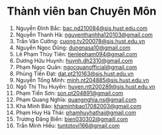 # Thành viên ban Chuyên Môn 
  1. Nguyễn Đình Bắc: bac.nd210084@sis.hust.edu.com	
  2. Nguyễn Thanh Hà: nguyenthanhha120103@gmail.com
  3. Trần Văn Cường: cuong.tv200078@sis.hust.edu.vn
  4. Nguyễn Ngọc Dũng: dungnasa10@gmail.com
  5. Lê Phạm Thủy Tiên: tienlepham094@gmail.com
  6. Dương Hữu Huynh: huynh.dh2310@gmail.com
  7. Phạm Ngọc Quân: ngocquanofficial@gmail.com
  8. Phùng Tiến Đạt: dat.pt210163@sis.hust.edu.vn
  9. Nguyễn Tống Minh: minh.nt204885@sis.hust.edu.vn
  10. Ngô Thị Thu Huyền: huyen.ntt200289@sis.hust.edu.vn
  11. Phạm Tiến Sơn: son.pt204891@gmail.com
  12. Phạm Quang Nghĩa: quangnghia.ns@gmail.com
  13. Kha Minh Bảo: khaminhbao17082003@gmail.com
  14. Phạm Huy Hà Thái: phamhuyhathai@gmail.com
  15. Trương Đăng Biển: bien030302@gmaill.com
  16. Trần Minh Hiếu: tuntotovl166@gmail.com
